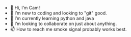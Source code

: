 - 👋 Hi, I’m Cam!
- 👀 I’m new to coding and looking to "git" good.
- 🌱 I’m currently learning python and java
- 💞️ I’m looking to collaborate on just about anything.
- 📫 How to reach me smoke signal probably works best.
